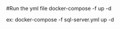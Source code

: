 #Run the yml file
docker-compose -f <name of file> up -d

ex: 
docker-compose -f sql-server.yml up -d

